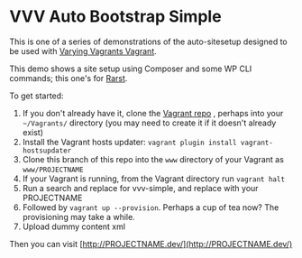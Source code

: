 # VVV Auto Bootstrap Simple

This is one of a series of demonstrations of the auto-sitesetup designed to be used with [Varying Vagrants Vagrant](https://github.com/10up/varying-vagrant-vagrants/).

This demo shows a site setup using Composer and some WP CLI commands; this one's for [Rarst](http://composer.rarst.net/).

To get started:

1. If you don't already have it, clone the [Vagrant repo](https://github.com/10up/varying-vagrant-vagrants/) , perhaps into your `~/Vagrants/` directory (you may need to create it if it doesn't already exist)
2. Install the Vagrant hosts updater: `vagrant plugin install vagrant-hostsupdater`
3. Clone this branch of this repo into the `www` directory of your Vagrant as `www/PROJECTNAME`
4. If your Vagrant is running, from the Vagrant directory run `vagrant halt`
5. Run a search and replace for vvv-simple, and replace with your PROJECTNAME
6. Followed by `vagrant up --provision`.  Perhaps a cup of tea now? The provisioning may take a while.
7. Upload dummy content xml

Then you can visit [http://PROJECTNAME.dev/](http://PROJECTNAME.dev/)
